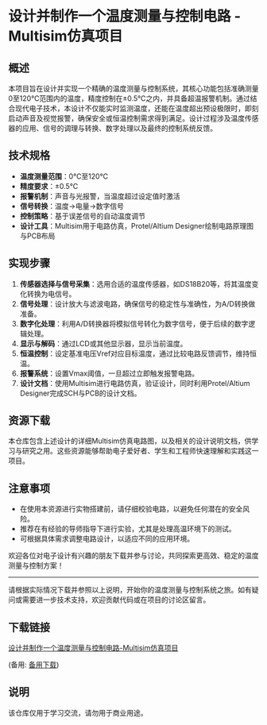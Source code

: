 # 设计并制作一个温度测量与控制电路 - Multisim仿真项目

## 概述

本项目旨在设计并实现一个精确的温度测量与控制系统，其核心功能包括准确测量0至120℃范围内的温度，精度控制在±0.5℃之内，并具备超温报警机制。通过结合现代电子技术，本设计不仅能实时监测温度，还能在温度超出预设极限时，即刻启动声音及视觉报警，确保安全或恒温控制需求得到满足。设计过程涉及温度传感器的应用、信号的调理与转换、数字处理以及最终的控制系统反馈。

## 技术规格

- **温度测量范围**：0℃至120℃
- **精度要求**：±0.5℃
- **报警机制**：声音与光报警，当温度超过设定值时激活
- **信号转换**：温度->电量->数字信号
- **控制策略**：基于误差信号的自动温度调节
- **设计工具**：Multisim用于电路仿真，Protel/Altium Designer绘制电路原理图与PCB布局

## 实现步骤

1. **传感器选择与信号采集**：选用合适的温度传感器，如DS18B20等，将其温度变化转换为电信号。
2. **信号处理**：设计放大与滤波电路，确保信号的稳定性与准确性，为A/D转换做准备。
3. **数字化处理**：利用A/D转换器将模拟信号转化为数字信号，便于后续的数字逻辑处理。
4. **显示与解码**：通过LCD或其他显示器，显示当前温度。
5. **恒温控制**：设定基准电压Vref对应目标温度，通过比较电路反馈调节，维持恒温。
6. **报警系统**：设置Vmax阈值，一旦超过立即触发报警电路。
7. **设计文档**：使用Multisim进行电路仿真，验证设计，同时利用Protel/Altium Designer完成SCH与PCB的设计文档。

## 资源下载

本仓库包含上述设计的详细Multisim仿真电路图，以及相关的设计说明文档，供学习与研究之用。这些资源能够帮助电子爱好者、学生和工程师快速理解和实践这一项目。

## 注意事项

- 在使用本资源进行实物搭建前，请仔细校验电路，以避免任何潜在的安全风险。
- 推荐在有经验的导师指导下进行实验，尤其是处理高温环境下的测试。
- 可根据具体需求调整电路设计，以适应不同的应用环境。

欢迎各位对电子设计有兴趣的朋友下载并参与讨论，共同探索更高效、稳定的温度测量与控制方案！

---

请根据实际情况下载并参照以上说明，开始你的温度测量与控制系统之旅。如有疑问或需要进一步技术支持，欢迎贡献代码或在项目的讨论区留言。

## 下载链接
[设计并制作一个温度测量与控制电路-Multisim仿真项目](https://pan.quark.cn/s/130a51baa599) 

(备用: [备用下载](https://pan.baidu.com/s/1A2gqetQDFhNBxszvdB9QHQ?pwd=1234))

## 说明

该仓库仅用于学习交流，请勿用于商业用途。
